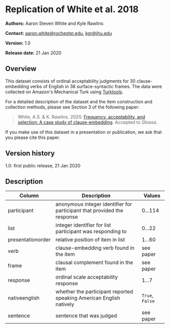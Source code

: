 # Replication of White et al. 2018

**Authors:** Aaron Steven White and Kyle Rawlins

**Contact:** aaron.white@rochester.edu, kgr@jhu.edu

**Version:** 1.0

**Release date:** 21 Jan 2020

## Overview

This dataset consists of ordinal acceptability judgments for 30 clause-embedding verbs of English in 38 surface-syntactic frames.  The data were collected on Amazon's Mechanical Turk using [Turktools](http://turktools.net/).

For a detailed description of the dataset and the item construction and collection methods, please see Section 3 of the following paper:

> White, A.S. & K. Rawlins. 2020. [Frequency, acceptability, and selection: A case study of clause-embedding](https://ling.auf.net/lingbuzz/004596/current.pdf). Accepted to _Glossa_.

If you make use of this dataset in a presentation or publication, we ask that you please cite this paper.

## Version history

1.0: first public release, 21 Jan 2020

## Description

| **Column**        | **Description**                                                                           | **Values**                           |
|-------------------|-------------------------------------------------------------------------------------------|--------------------------------------|
| participant       | anonymous integer identifier for participant that provided the response                   | 0...114                              |
| list              | integer identifier for list participant was responding to                                 | 0...22                               |
| presentationorder | relative position of item in list                                                         | 1...60                               |
| verb              | clause-embedding verb found in the item                                                   | see paper                            |
| frame             | clausal complement found in the item                                                      | see paper                            |
| response          | ordinal scale acceptability response                                                      | 1...7                                |
| nativeenglish     | whether the participant reported speaking American English natively                       | `True`, `False`                      |
| sentence          | sentence that was judged                                                                  | see paper                            |
